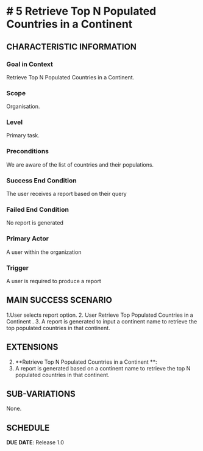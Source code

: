 # # 5 Retrieve Top N Populated Countries in a Continent

## CHARACTERISTIC INFORMATION

### Goal in Context


Retrieve Top N Populated Countries in a Continent.

### Scope
Organisation.

### Level

Primary task.

### Preconditions

We are aware of the list of countries and their populations.

### Success End Condition

The user receives a report based on their query

### Failed End Condition

No report is generated

### Primary Actor

A user within the organization

### Trigger

A user is required to produce a report

## MAIN SUCCESS SCENARIO

1.User selects report option.
2. User Retrieve Top Populated Countries in a Continent .
3. A report is generated  to input a continent name to retrieve the top populated countries in that continent.


## EXTENSIONS

2. **Retrieve Top N Populated Countries in a Continent **:
1. A report is generated based on a continent name to retrieve the top N populated countries in that continent.

## SUB-VARIATIONS

None.

## SCHEDULE

**DUE DATE**: Release 1.0